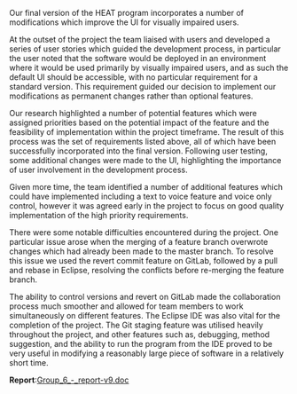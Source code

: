 Our final version of the HEAT program incorporates a number of modifications which improve the UI for visually impaired users. 

At the outset of the project the team liaised with users and developed a series of user stories which guided the development process, in particular the user noted that the software would be deployed in an environment where it would be used primarily by visually impaired users, and as such the default UI should be accessible, with no particular requirement for a standard version. This requirement guided our decision to implement our modifications as permanent changes rather than optional features.

Our research highlighted a number of potential features which were assigned priorities based on the potential impact of the feature and the feasibility of implementation within the project timeframe. The result of this process was the set of requirements listed above, all of which have been successfully incorporated into the final version. Following user testing, some additional changes were made to the UI, highlighting the importance of user involvement in the development process.

Given more time, the team identified a number of additional features which could have implemented including a text to voice feature and voice only control, however it was agreed early in the project to focus on good quality implementation of the high priority requirements.

There were some notable difficulties encountered during the project. One particular issue arose when the merging of a feature branch overwrote changes which had already been made to the master branch. To resolve this issue we used the revert commit feature on GitLab, followed by a pull and rebase in Eclipse, resolving the conflicts before re-merging the feature branch.

The ability to control versions and revert on GitLab made the collaboration process much smoother and allowed for team members to work simultaneously on different features. The Eclipse IDE was also vital for the completion of the project. The Git staging feature was utilised heavily throughout the project, and other features such as, debugging, method suggestion, and the ability to run the program from the IDE proved to be very useful in modifying a reasonably large piece of software in a relatively short time.

**Report**:[Group_6_-_report-v9.doc](uploads/75d6c1245f2eea093240da9b1e29a5f2/Group_6_-_report-v9.doc)